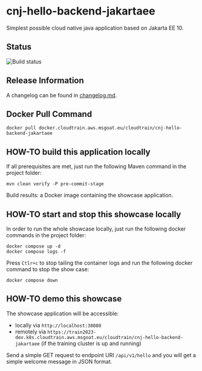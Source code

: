 # cnj-hello-backend-jakartaee

Simplest possible cloud native java application based on Jakarta EE 10.

## Status

![Build status](https://codebuild.eu-west-1.amazonaws.com/badges?uuid=eyJlbmNyeXB0ZWREYXRhIjoiWWRuMTNQamc0WGV2SWFOeWl3bEx4WWVIK3pYY0U0ZjJzUzY1Smk1VVBwdnFEcXd3Tmd0S080alkrNWlabjNIRWx2RE9FSllEZFFlUFJydFJhNUY0QkdRPSIsIml2UGFyYW1ldGVyU3BlYyI6Ik1hbXdUUGdYaG9XMUJVR1UiLCJtYXRlcmlhbFNldFNlcmlhbCI6MX0%3D&branch=main)

## Release Information

A changelog can be found in [changelog.md](changelog.md).

## Docker Pull Command

`docker pull docker.cloudtrain.aws.msgoat.eu/cloudtrain/cnj-hello-backend-jakartaee`

## HOW-TO build this application locally

If all prerequisites are met, just run the following Maven command in the project folder:

```shell 
mvn clean verify -P pre-commit-stage
```

Build results: a Docker image containing the showcase application.

## HOW-TO start and stop this showcase locally

In order to run the whole showcase locally, just run the following docker commands in the project folder:

```shell 
docker compose up -d
docker compose logs -f 
```
Press `Ctlr+c` to stop tailing the container logs and run the following docker command to stop the show case:

```shell 
docker compose down
```

## HOW-TO demo this showcase

The showcase application will be accessible:
* locally via `http://localhost:38080`
* remotely via `https://train2023-dev.k8s.cloudtrain.aws.msgoat.eu/cloudtrain/cnj-hello-backend-jakartaee` (if the training cluster is up and running)

Send a simple GET request to endpoint URI `/api/v1/hello` and you will get a simple welcome message in JSON format.